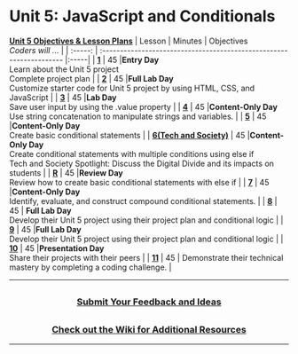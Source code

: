# Unit 5: JavaScript and Conditionals 
[**Unit 5 Objectives & Lesson Plans**]()
|                                                    Lesson                                                     | Minutes | Objectives <br> _Coders will ..._                                    |
| :-----: | :------------------------------------------------------------------- |:-----|
| [**1**](https://docs.google.com/presentation/d/1qnmy9JKS6K-pdOiKuIRqOXcWUO2icZVup1NX64uRrFk/edit#slide=id.g12008da9496_0_1663) |   45    |**Entry Day**</br>Learn about the Unit 5 project</br>Complete project plan                       |
| [**2**](https://docs.google.com/presentation/d/1mznmPed5H04pZ_iWp-wAGGHSLtqD4o7dgckMRe_PseA/edit#slide=id.gf44005cbe9_0_599) |   45    |**Full Lab Day**</br> Customize starter code for Unit 5 project by using HTML, CSS, and JavaScript |
| [**3**]() |   45  |**Lab Day**</br>Save user input by using the .value property     |
| [**4**]() |   45  |**Content-Only Day**</br>Use string concatenation to manipulate strings and variables.   |
| [**5**]() |   45  |**Content-Only Day**</br>Create basic conditional statements    |
| [**6(Tech and Society)**]() |   45  |**Content-Only Day**</br>Create conditional statements with multiple conditions using else if</br>Tech and Society Spotlight: Discuss the Digital Divide and its impacts on students    |
| [**R**]() |   45  |**Review Day**</br>Review how to create basic conditional statements with else if     |
| [**7**]() |   45  |**Content-Only Day**</br>Identify, evaluate, and construct compound conditional statements.     |
| [**8**]() |   45  | **Full Lab Day**</br>Develop their Unit 5 project using their project plan and conditional logic     |
| [**9**]() |   45  |**Full Lab Day**</br>Develop their Unit 5 project using their project plan and conditional logic     |
| [**10**]() |   45  |**Presentation Day**</br> Share their projects with their peers   |
| [**11**]() |   45  | Demonstrate their technical mastery by completing a coding challenge.    |

---
## <h3 align="center"><a href="https://docs.google.com/forms/d/e/1FAIpQLSc4oUNSthmU63TqlzUOOWd3buX3tGVIPRNDm0tsLB_nOONRLQ/viewform">Submit Your Feedback and Ideas</a></h3>

## <h3 align="center"><a href="https://github.com/itscodenation/curriculum-22-23/wiki">Check out the Wiki for Additional Resources</a></h3>

---
